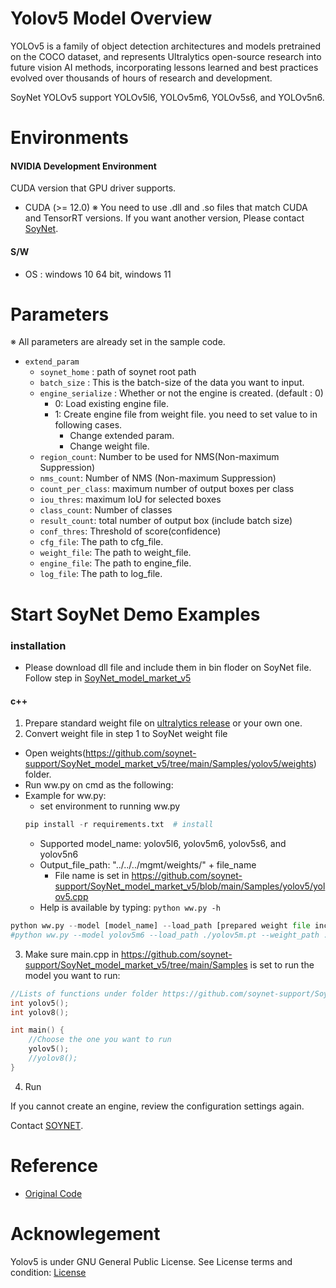 
# Yolov5 Model Overview
YOLOv5 is a family of object detection architectures and models pretrained on the COCO dataset, and represents Ultralytics open-source research into future vision AI methods, incorporating lessons learned and best practices evolved over thousands of hours of research and development.  
  
SoyNet YOLOv5 support YOLOv5l6, YOLOv5m6, YOLOv5s6, and YOLOv5n6.

# Environments   
#### NVIDIA Development Environment
CUDA version that GPU driver supports.
 - CUDA (>= 12.0)
    ※ You need to use .dll and .so files that match CUDA and TensorRT versions. If you want another version, Please contact [SoyNet](https://soynet.io/en/).
#### S/W
 - OS : windows 10 64 bit, windows 11



# Parameters
※ All parameters are already set in the sample code.
 - `extend_param`
      - `soynet_home` : path of soynet root path
      - `batch_size` : This is the batch-size of the data you want to input.
      - `engine_serialize` : Whether or not the engine is created. (default : 0)
         - 0: Load existing engine file.
         - 1: Create engine file from weight file. you need to set value to in following cases.
            - Change extended param.
            - Change weight file.
      - `region_count`: Number to be used for NMS(Non-maximum Suppression)
      - `nms_count`: Number of NMS (Non-maximum Suppression)
      - `count_per_class`: maximum number of output boxes per class
      - `iou_thres`:  maximum IoU for selected boxes
      - `class_count`: Number of classes
      - `result_count`: total number of output box (include batch size)
      - `conf_thres`: Threshold of score(confidence)
      - `cfg_file`: The path to cfg_file.
      - `weight_file`: The path to weight_file.
      - `engine_file`: The path to engine_file.
      - `log_file`:  The path to log_file.


# Start SoyNet Demo Examples

### installation
* Please download dll file and include them in bin floder on SoyNet file. Follow step in [SoyNet_model_market_v5](https://github.com/soynet-support/SoyNet_model_market_v5/releases/tag/bin_v5.1.0)

#### c++
1.  Prepare standard weight file on [ultralytics release](https://github.com/ultralytics/yolov5/releases/tag/v7.0) or your own one.
2.  Convert weight file in step 1 to SoyNet weight file
  - Open weights(https://github.com/soynet-support/SoyNet_model_market_v5/tree/main/Samples/yolov5/weights) folder.
  - Run ww.py on cmd as the following:
  - Example for ww.py:
 	- set environment to running ww.py 
	```python
	pip install -r requirements.txt  # install 
	```
	- Supported model_name: yolov5l6, yolov5m6, yolov5s6, and yolov5n6
	- Output_file_path: "../../../mgmt/weights/" + file_name
		- File name is set in https://github.com/soynet-support/SoyNet_model_market_v5/blob/main/Samples/yolov5/yolov5.cpp
	- Help is available by typing:
	```python ww.py -h```
  ```python
  python ww.py --model [model_name] --load_path [prepared weight file including path] --weight_path [output file path]
  #python ww.py --model yolov5m6 --load_path ./yolov5m.pt --weight_path ../../../mgmt/weights/yolov5m6r62.weights
  ```
3.  Make sure main.cpp in https://github.com/soynet-support/SoyNet_model_market_v5/tree/main/Samples is set to run the model you want to run:
```c++
//Lists of functions under folder https://github.com/soynet-support/SoyNet_model_market_v5/tree/main/Samples
int yolov5();	
int yolov8();

int main() {
	//Choose the one you want to run
	yolov5();
	//yolov8();
}
```
4. Run

If you cannot create an engine, review the configuration settings again.

Contact [SOYNET](https://soynet.io/#/contact-us).

# Reference
 - [Original Code](https://github.com/ultralytics/yolov5)

# Acknowlegement

Yolov5 is under GNU General Public License. 
See License terms and condition: [License](https://github.com/ultralytics/yolov5/blob/master/LICENSE)
